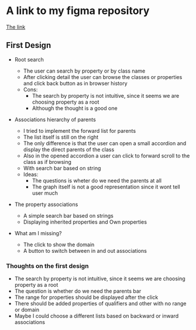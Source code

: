 # A link to my figma repository

[The link](https://www.figma.com/file/6iULJh0Hvm4cSu39WisXLq/ds-wdoi?type=design&node-id=0%3A1&mode=design&t=euG11MLTby7Yaq23-1)

## First Design

- Root search
    - The user can search by property or by class name
    - After clicking detail the user can browse the classes or properties and click back button as in browser history
    - Cons:
      - The search by property is not intuitive, since it seems we are choosing property as a root
      - Although the thought is a good one
- Associations hierarchy of parents
    - I tried to implement the forward list for parents
    - The list itself is still on the right
    - The only difference is that the user can open a small accordion and display the direct parents of the class
    - Also in the opened accordion a user can click to forward scroll to the class as if browsing
    - With search bar based on string
    - Ideas:  
      - The questions is wheter do we need the parents at all
      - The graph itself is not a good representation since it wont tell user much
- The property associations
    - A simple search bar based on strings
    - Displaying inherited properties and Own properties

- What am I missing?
  - The click to show the domain
  - A button to switch between in and out associations
  
### Thoughts on the first design
    
-  The search by property is not intuitive, since it seems we are choosing property as a root
-  The question is whether do we need the parents bar
-  The range for properties should be displayed after the click
-  There should be added properties of qualifiers and other with no range or domain
-  Maybe I could choose a different lists based on backward or inward associations